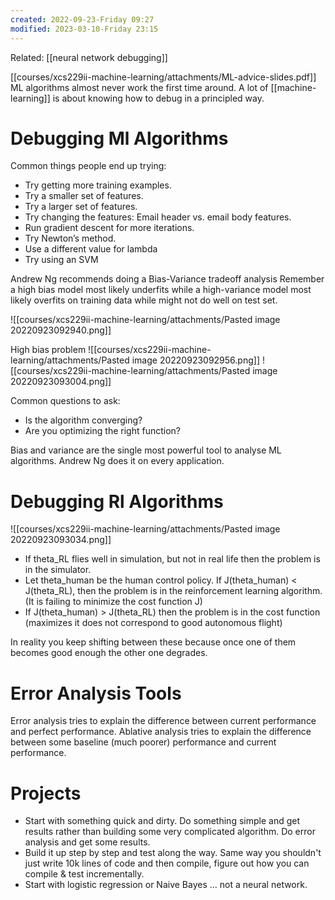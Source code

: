 ```yaml
---
created: 2022-09-23-Friday 09:27
modified: 2023-03-10-Friday 23:15
---
```


Related: [[neural network debugging]]

[[courses/xcs229ii-machine-learning/attachments/ML-advice-slides.pdf]]
ML algorithms almost never work the first time around. A lot of [[machine-learning]] is about knowing how to debug in a principled way.

# Debugging Ml Algorithms

Common things people end up trying:

- Try getting more training examples.
- Try a smaller set of features.
- Try a larger set of features.
- Try changing the features: Email header vs. email body features.
- Run gradient descent for more iterations.
- Try Newton’s method.
- Use a different value for lambda
- Try using an SVM

Andrew Ng recommends doing a Bias-Variance tradeoff analysis
Remember a high bias model most likely underfits while a high-variance model most likely overfits on training data while might not do well on test set.

![[courses/xcs229ii-machine-learning/attachments/Pasted image 20220923092940.png]]

High bias problem
![[courses/xcs229ii-machine-learning/attachments/Pasted image 20220923092956.png]]
![[courses/xcs229ii-machine-learning/attachments/Pasted image 20220923093004.png]]

Common questions to ask:

- Is the algorithm converging?
- Are you optimizing the right function?

Bias and variance are the single most powerful tool to analyse ML algorithms. Andrew Ng does it on every application.

# Debugging Rl Algorithms

![[courses/xcs229ii-machine-learning/attachments/Pasted image 20220923093034.png]]

- If theta_RL flies well in simulation, but not in real life then the problem is in the simulator.
- Let theta_human be the human control policy. If J(theta_human) < J(theta_RL), then the problem is in the reinforcement learning algorithm. (It is failing to minimize the cost function J)
- If J(theta_human) > J(theta_RL) then the problem is in the cost function (maximizes it does not correspond to good autonomous flight)

In reality you keep shifting between these because once one of them becomes good enough the other one degrades.

# Error Analysis Tools

Error analysis tries to explain the difference between current performance and perfect performance.
Ablative analysis tries to explain the difference between some baseline (much poorer) performance and current performance.

# Projects
- Start with something quick and dirty. Do something simple and get results rather than building some very complicated algorithm. Do error analysis and get some results.
- Build it up step by step and test along the way. Same way you shouldn't just write 10k lines of code and then compile, figure out how you can compile & test incrementally.
- Start with logistic regression or Naive Bayes ... not a neural network.
